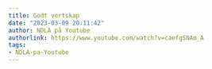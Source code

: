 ```yaml
---
title: Godt vertskap
date: "2023-03-09 20:11:42"
author: NDLA på Youtube
authorlink: https://www.youtube.com/watch?v=caefgSNAm_A
tags:
- NDLA-pa-Youtube
---
```


